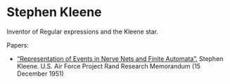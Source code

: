 # Stephen Kleene

Inventor of Regular expressions and the Kleene star.

Papers:
- [“Representation of Events in Nerve Nets and Finite Automata”.](https://www.rand.org/content/dam/rand/pubs/research_memoranda/2008/RM704.pdf)
  Stephen Kleene. U.S. Air Force Project Rand Research Memorandum
  (15 December 1951)
